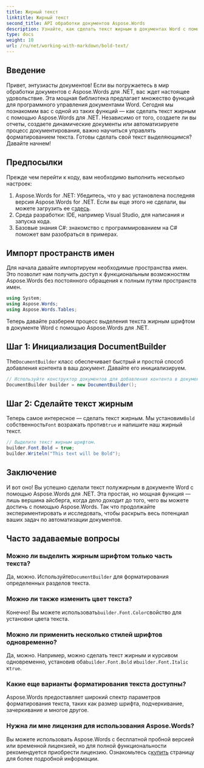 ```yaml
---
title: Жирный текст
linktitle: Жирный текст
second_title: API обработки документов Aspose.Words
description: Узнайте, как сделать текст жирным в документах Word с помощью Aspose.Words для .NET с помощью нашего пошагового руководства. Идеально подходит для автоматизации форматирования документов.
type: docs
weight: 10
url: /ru/net/working-with-markdown/bold-text/
---
```

## Введение

Привет, энтузиасты документов! Если вы погружаетесь в мир обработки документов с Aspose.Words для .NET, вас ждет настоящее удовольствие. Эта мощная библиотека предлагает множество функций для программного управления документами Word. Сегодня мы познакомим вас с одной из таких функций — как сделать текст жирным с помощью Aspose.Words для .NET. Независимо от того, создаете ли вы отчеты, создаете динамические документы или автоматизируете процесс документирования, важно научиться управлять форматированием текста. Готовы сделать свой текст выделяющимся? Давайте начнем!

## Предпосылки

Прежде чем перейти к коду, вам необходимо выполнить несколько настроек:

1.  Aspose.Words for .NET: Убедитесь, что у вас установлена последняя версия Aspose.Words for .NET. Если вы еще этого не сделали, вы можете загрузить ее с[здесь](https://releases.aspose.com/words/net/).
2. Среда разработки: IDE, например Visual Studio, для написания и запуска кода.
3. Базовые знания C#: знакомство с программированием на C# поможет вам разобраться в примерах.

## Импорт пространств имен

Для начала давайте импортируем необходимые пространства имен. Это позволит нам получить доступ к функциональным возможностям Aspose.Words без постоянного обращения к полным путям пространств имен.

```csharp
using System;
using Aspose.Words;
using Aspose.Words.Tables;
```

Теперь давайте разберем процесс выделения текста жирным шрифтом в документе Word с помощью Aspose.Words для .NET.

## Шаг 1: Инициализация DocumentBuilder

The`DocumentBuilder` класс обеспечивает быстрый и простой способ добавления контента в ваш документ. Давайте его инициализируем.

```csharp
// Используйте конструктор документов для добавления контента в документ.
DocumentBuilder builder = new DocumentBuilder();
```

## Шаг 2: Сделайте текст жирным

 Теперь самое интересное — сделать текст жирным. Мы установим`Bold` собственность`Font` возражать против`true` и напишите наш жирный текст.

```csharp
// Выделите текст жирным шрифтом.
builder.Font.Bold = true;
builder.Writeln("This text will be Bold");
```

## Заключение

И вот оно! Вы успешно сделали текст полужирным в документе Word с помощью Aspose.Words для .NET. Эта простая, но мощная функция — лишь вершина айсберга, когда дело доходит до того, чего вы можете достичь с помощью Aspose.Words. Так что продолжайте экспериментировать и исследовать, чтобы раскрыть весь потенциал ваших задач по автоматизации документов.

## Часто задаваемые вопросы

### Можно ли выделить жирным шрифтом только часть текста?
 Да, можно. Используйте`DocumentBuilder` для форматирования определенных разделов текста.

### Можно ли также изменить цвет текста?
 Конечно! Вы можете использовать`builder.Font.Color`свойство для установки цвета текста.

### Можно ли применить несколько стилей шрифтов одновременно?
 Да, можно. Например, можно сделать текст жирным и курсивом одновременно, установив оба`builder.Font.Bold` и`builder.Font.Italic` к`true`.

### Какие еще варианты форматирования текста доступны?
Aspose.Words предоставляет широкий спектр параметров форматирования текста, таких как размер шрифта, подчеркивание, зачеркивание и многое другое.

### Нужна ли мне лицензия для использования Aspose.Words?
 Вы можете использовать Aspose.Words с бесплатной пробной версией или временной лицензией, но для полной функциональности рекомендуется приобрести лицензию. Ознакомьтесь с[купить](https://purchase.aspose.com/buy) страницу для более подробной информации.